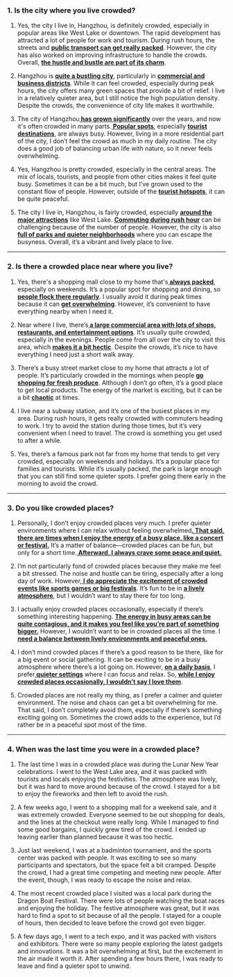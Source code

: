 ### 1. Is the city where you live crowded?

1. Yes, the city I live in, Hangzhou, is definitely crowded, especially in popular areas like West Lake or downtown. The rapid development has attracted a lot of people for work and tourism. During rush hours, the streets and <b><u>public transport can get really packed</u></b>. However, the city has also worked on improving infrastructure to handle the crowds. Overall, <b><u>the hustle and bustle are part of its charm</u></b>.

2. Hangzhou is <b><u>quite a bustling city</u></b>, particularly in <b><u>commercial and business districts</u></b>. While it can feel crowded, especially during peak hours, the city offers many green spaces that provide a bit of relief. I live in a relatively quieter area, but I still notice the high population density. Despite the crowds, the convenience of city life makes it worthwhile. 

3. The city of Hangzhou<b><u> has grown significantly</u></b> over the years, and now it's often crowded in many parts.<b><u> Popular spots</u></b>, especially <b><u>tourist destinations</u></b>, are always busy. However, living in a more residential part of the city, I don’t feel the crowd as much in my daily routine. The city does a good job of balancing urban life with nature, so it never feels overwhelming.

4. Yes, Hangzhou is pretty crowded, especially in the central areas. The mix of locals, tourists, and people from other cities makes it feel quite busy. Sometimes it can be a bit much, but I’ve grown used to the constant flow of people. However, outside of the <b><u>tourist hotspots</u></b>, it can be quite peaceful.

5. The city I live in, Hangzhou, is fairly crowded, especially <b><u>around the major attractions</u></b> like West Lake. <b><u>Commuting during rush hour</u></b> can be challenging because of the number of people. However, the city is also<b><u> full of parks and quieter neighborhoods</u></b> where you can escape the busyness. Overall, it’s a vibrant and lively place to live.

---

### 2. Is there a crowded place near where you live?

1. Yes, there's a shopping mall close to my home that's<b><u> always packed</u></b>, especially on weekends. It’s a popular spot for shopping and dining, so <b><u>people flock there regularly</u></b>. I usually avoid it during peak times because it can <b><u>get overwhelming</u></b>. However, it’s convenient to have everything nearby when I need it.

2. Near where I live, there’s<b><u> a large commercial area with lots of shops, restaurants, and entertainment options</u></b>. It’s usually quite crowded, especially in the evenings. People come from all over the city to visit this area, which <b><u>makes it a bit hectic</u></b>. Despite the crowds, it’s nice to have everything I need just a short walk away.

3. There’s a busy street market close to my home that attracts a lot of people. It’s particularly crowded in the mornings when people <b><u>go shopping for fresh produce</u></b>. Although I don’t go often, it’s a good place to get local products. The energy of the market is exciting, but it can be a bit <b><u>chaotic</u></b> at times.

4. I live near a subway station, and it’s one of the busiest places in my area. During rush hours, it gets really crowded with commuters heading to work. I try to avoid the station during those times, but it’s very convenient when I need to travel. The crowd is something you get used to after a while.

5. Yes, there’s a famous park not far from my home that tends to get very crowded, especially on weekends and holidays. It’s a popular place for families and tourists. While it’s usually packed, the park is large enough that you can still find some quieter spots. I prefer going there early in the morning to avoid the crowd.

---

### 3. Do you like crowded places?

1. Personally, I don’t enjoy crowded places very much. I prefer quieter environments where I can relax without feeling overwhelmed<b><u>. That said, there are times when I enjoy the energy of a busy place, like a concert or festival.</u></b> It’s a matter of balance—crowded places can be fun, but only for a short time.<b><u> Afterward, I always crave some peace and quiet.</u></b>

2. I’m not particularly fond of crowded places because they make me feel a bit stressed. The noise and hustle can be tiring, especially after a long day of work. However,<b><u> I do appreciate the excitement of crowded events like sports games or big festivals</u></b>. It’s fun to be in <b><u>a lively atmosphere</u></b>, but I wouldn’t want to stay there for too long.

3. I actually enjoy crowded places occasionally, especially if there’s something interesting happening. <b><u>The energy in busy areas can be quite contagious, and it makes you feel like you’re part of something bigger.</u></b> However, I wouldn’t want to be in crowded places all the time. I <b><u>need a balance between lively environments and peaceful ones.</u></b>

4. I don’t mind crowded places if there’s a good reason to be there, like for a big event or social gathering. It can be exciting to be in a busy atmosphere where there’s a lot going on. However, <b><u>on a daily basis</u></b>, I prefer<b><u> quieter settings</u></b> where I can focus and relax. So, <b><u>while I enjoy crowded places occasionally, I wouldn’t say I love them</u></b>.

5. Crowded places are not really my thing, as I prefer a calmer and quieter environment. The noise and chaos can get a bit overwhelming for me. That said, I don’t completely avoid them, especially if there’s something exciting going on. Sometimes the crowd adds to the experience, but I’d rather be in a peaceful spot most of the time.

---

### 4. When was the last time you were in a crowded place?

1. The last time I was in a crowded place was during the Lunar New Year celebrations. I went to the West Lake area, and it was packed with tourists and locals enjoying the festivities. The atmosphere was lively, but it was hard to move around because of the crowd. I stayed for a bit to enjoy the fireworks and then left to avoid the rush.

2. A few weeks ago, I went to a shopping mall for a weekend sale, and it was extremely crowded. Everyone seemed to be out shopping for deals, and the lines at the checkout were really long. While I managed to find some good bargains, I quickly grew tired of the crowd. I ended up leaving earlier than planned because it was too hectic.

3. Just last weekend, I was at a badminton tournament, and the sports center was packed with people. It was exciting to see so many participants and spectators, but the space felt a bit cramped. Despite the crowd, I had a great time competing and meeting new people. After the event, though, I was ready to escape the noise and relax.

4. The most recent crowded place I visited was a local park during the Dragon Boat Festival. There were lots of people watching the boat races and enjoying the holiday. The festive atmosphere was great, but it was hard to find a spot to sit because of all the people. I stayed for a couple of hours, then decided to leave before the crowd got even bigger.

5. A few days ago, I went to a tech expo, and it was packed with visitors and exhibitors. There were so many people exploring the latest gadgets and innovations. It was a bit overwhelming at first, but the excitement in the air made it worth it. After spending a few hours there, I was ready to leave and find a quieter spot to unwind.